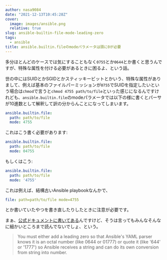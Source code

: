 ```yaml
---
author: nasa9084
date: "2021-12-13T10:45:28Z"
cover:
  image: images/ansible.png
  relative: true
slug: ansible-builtin-file-mode-leading-zero
tags:
  - ansible
title: ansible.builtin.fileのmodeパラメータは頭に0が必要
---
```



多分ほとんどのケースでは気にすることもなく`0755`とか`0644`とか書くと思うんですが、特殊な属性を付ける必要があるときに困るよ、という話。

世の中にはSUIDとかSGIDとかスティッキービットとかいう、特殊な属性がありまして、例えば基本のファイルパーミッションが`0755`でSUIDを指定したいという場合は`chmod`で言うと`chmod 4755 path/to/file`といった感じになるんですけれども、`ansible.builtin.file`のmodeパラメータでは以下の様に書くとパーサが10進数として解釈して訳の分からんことになってしまいます。

``` yaml
ansible.builtin.file:
  path: path/to/file
  mode: 4755
```

これはこう書く必要があります:

``` yaml
ansible.builtin.file:
  path: path/to/file
  mode: 04755
```

もしくはこう:

``` yaml
ansible.builtin.file:
  path: path/to/file
  mode: '4755'
```

これは例えば、結構古いAnsible playbookなんかで、

``` yaml
file: path=path/to/file mode=4755
```

とか書いていたやつを書き直したりしたときに注意が必要です。

まぁ、[公式ドキュメントに書いてある](https://docs.ansible.com/ansible/latest/collections/ansible/builtin/file_module.html#parameter-mode)んですけど、そうは言ってもみんなそんなに細かいところまで読んでないでしょ、という。

> You must either add a leading zero so that Ansible's YAML parser knows it is an octal number (like 0644 or 01777) or quote it (like '644' or '1777') so Ansible receives a string and can do its own conversion from string into number.



